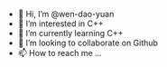 - 👋 Hi, I’m @wen-dao-yuan
- 👀 I’m interested in C++
- 🌱 I’m currently learning C++
- 💞️ I’m looking to collaborate on Github
- 📫 How to reach me ...

<!---
wen-dao-yuan/wen-dao-yuan is a ✨ special ✨ repository because its `README.md` (this file) appears on your GitHub profile.
You can click the Preview link to take a look at your changes.
--->

